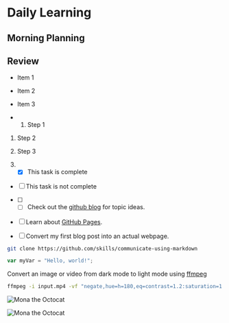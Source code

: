 # Daily Learning

## Morning Planning

## Review

- Item 1
- Item 2
- Item 3

- 1. Step 1
1. Step 2
1. Step 3

2. - [x] This task is complete
- [ ] This task is not complete

- [ ] - [ ] Check out the [github blog](https://github.blog/) for topic ideas.
- [ ] Learn about [GitHub Pages](https://skills.github.com/#first-day-on-github).
- [ ] Convert my first blog post into an actual webpage.


```bash
git clone https://github.com/skills/communicate-using-markdown
```

```js
var myVar = "Hello, world!";
```

Convert an image or video from dark mode to light mode using [ffmpeg](https://www.ffmpeg.org)

```bash
ffmpeg -i input.mp4 -vf "negate,hue=h=180,eq=contrast=1.2:saturation=1.1" output.mp4
```

![Mona the Octocat](myrepo/original.png)


![Mona the Octocat](https://octodex.github.com/images/original.png)


